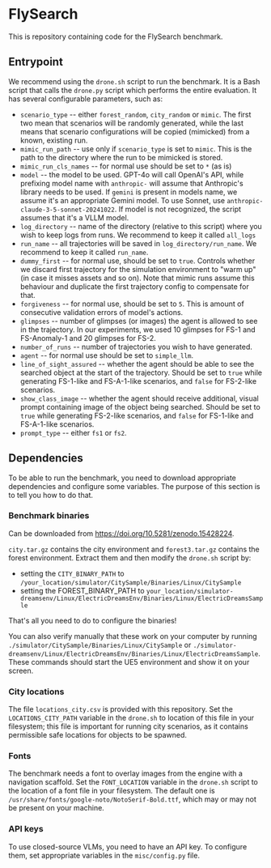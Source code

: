 # FlySearch

This is repository containing code for the FlySearch benchmark.

## Entrypoint

We recommend using the `drone.sh` script to run the benchmark. It is a Bash script that calls the `drone.py` script
which performs the entire evaluation. It has several configurable parameters, such as:

* `scenario_type` -- either `forest_random`, `city_random` or `mimic`. The first two mean that scenarios will be
  randomly generated, while the last means that scenario configurations will be copied (mimicked) from a known, existing
  run.
* `mimic_run_path` -- use only if `scenario_type` is set to `mimic`. This is the path to the directory where the
  run to be mimicked is stored.
* `mimic_run_cls_names` -- for normal use should be set to `*` (as is)
* `model` -- the model to be used. GPT-4o will call OpenAI's API, while prefixing model name with `anthropic-` will
  assume that Anthropic's library needs to be used. If `gemini` is present in models name, we assume it's an appropriate
  Gemini model. To use Sonnet, use `anthropic-claude-3-5-sonnet-20241022`. If model is not recognized, the script
  assumes that it's a VLLM model.
* `log_directory` -- name of the directory (relative to this script) where you wish to keep logs from runs. We recommend
  to keep it called `all_logs`
* `run_name` -- all trajectories will be saved in `log_directory/run_name`. We recommend to keep it called
  `run_name`.
* `dummy_first` -- for normal use, should be set to `true`. Controls whether we discard first trajectory for the
  simulation environment to "warm up" (in case it misses assets and so on). Note that mimic runs assume this behaviour
  and duplicate the first trajectory config to compensate for that.
* `forgiveness` -- for normal use, should be set to `5`. This is amount of consecutive validation errors of model's
  actions.
* `glimpses` -- number of glimpses (or images) the agent is allowed to see in the trajectory. In our experiments, we
  used 10 glimpses for FS-1 and FS-Anomaly-1 and 20 glimpses for FS-2.
* `number_of_runs` -- number of trajectories you wish to have generated.
* `agent` -- for normal use should be set to `simple_llm`.
* `line_of_sight_assured` -- whether the agent should be able to see the searched object at the start of the
  trajectory. Should be set to `true` while generating FS-1-like and FS-A-1-like scenarios, and `false` for FS-2-like
  scenarios.
* `show_class_image` -- whether the agent should receive additional, visual prompt containing image of the object
  being searched. Should be set to `true` while generating FS-2-like scenarios, and `false` for FS-1-like and
  FS-A-1-like scenarios.
* `prompt_type` -- either `fs1` or `fs2`.

## Dependencies

To be able to run the benchmark, you need to download appropriate dependencies and configure some variables. The purpose
of this section is to tell you how to do that.

### Benchmark binaries

Can be downloaded from https://doi.org/10.5281/zenodo.15428224.

`city.tar.gz` contains the city environment and
`forest3.tar.gz` contains the forest environment. Extract them and then modify the `drone.sh` script by:

* setting the `CITY_BINARY_PATH` to `/your_location/simulator/CitySample/Binaries/Linux/CitySample`
* setting the FOREST_BINARY_PATH to
  `your_location/simulator-dreamsenv/Linux/ElectricDreamsEnv/Binaries/Linux/ElectricDreamsSample`

That's all you need to do to configure the binaries!

You can also verify manually that these work on your computer by
running `./simulator/CitySample/Binaries/Linux/CitySample` or
`./simulator-dreamsenv/Linux/ElectricDreamsEnv/Binaries/Linux/ElectricDreamsSample`. These commands should start the UE5
environment and show it on your screen.

### City locations

The file `locations_city.csv` is provided with this repository. Set the `LOCATIONS_CITY_PATH` variable in the `drone.sh`
to location of this file in your filesystem; this file is important for running city scenarios, as it contains
permissible safe locations for objects to be spawned.

### Fonts

The benchmark needs a font to overlay images from the engine with a navigation scaffold. Set the `FONT_LOCATION`
variable in the `drone.sh` script to the location of a font file in your filesystem. The default one is
`/usr/share/fonts/google-noto/NotoSerif-Bold.ttf`, which may or may not be present on your machine.

### API keys

To use closed-source VLMs, you need to have an API key. To configure them, set appropriate variables in the
`misc/config.py` file.


